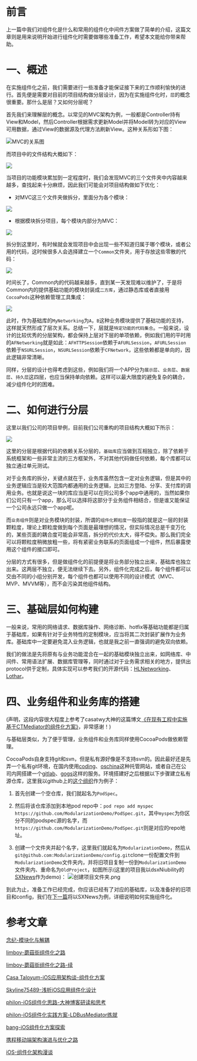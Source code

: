 # 前言
上一篇中我们对组件化是什么和常用的组件化中间件方案做了简单的介绍，这篇文章则是用来说明开始进行组件化时需要做哪些准备工作，希望本文能给你带来帮助。

# 一、概述
在实施组件化之前，我们需要进行一些准备才能保证接下来的工作顺利愉快的进行。首先便是需要对目前的项目结构做分层设计，因为在实施组件化时，`层`的概念很重要。那什么是层？又如何分层呢？

首先我们来理解层的概念。以常见的MVC架构为例，一般都是Controller持有View和Model，然后Controller根据需求更新Model并将Model转为对应的View可用数据，通过View的数据源及代理方法刷新View。这种关系形如下图：

![MVC的关系图](http://upload-images.jianshu.io/upload_images/2015365-423e16df4afd4706.png?imageMogr2/auto-orient/strip%7CimageView2/2/w/1240)

而项目中的文件结构大概如下：

![](http://upload-images.jianshu.io/upload_images/2015365-9ffa60e1aa0c06ff.jpg?imageMogr2/auto-orient/strip%7CimageView2/2/w/1240)

当项目的功能模块累加到一定程度时，我们会发现MVC的三个文件夹中内容越来越多，查找起来十分麻烦，因此我们可能会对项目结构做如下优化：

- 对MVC这三个文件夹做拆分，里面分为各个模块：

![](http://upload-images.jianshu.io/upload_images/2015365-f3ad826349059fc3.png?imageMogr2/auto-orient/strip%7CimageView2/2/w/1240)


- 根据模块拆分项目，每个模块内部分为MVC：

![](http://upload-images.jianshu.io/upload_images/2015365-10e64f70c37dfa5c.png?imageMogr2/auto-orient/strip%7CimageView2/2/w/1240)

拆分到这里时，有时候就会发现项目中会出现一些不知道归属于哪个模块，或者公用的代码，这时候很多人会选择建立一个`Common`文件夹，用于存放这些零散的代码：

![](http://upload-images.jianshu.io/upload_images/2015365-95b0ed41bd128036.png?imageMogr2/auto-orient/strip%7CimageView2/2/w/1240)

时间长了，Common内的代码越来越多，直到某一天发现难以维护了，于是将Common内的提供基础功能的模块封装成`二方库`，通过静态库或者直接用`CocoaPods`这种依赖管理工具集成：

![](http://upload-images.jianshu.io/upload_images/2015365-23daf8a47bfdbec9.jpg?imageMogr2/auto-orient/strip%7CimageView2/2/w/1240)

此时，作为基础库的`MyNetworking`为`A`，`B`这种业务模块提供了基础功能的支持，这样就天然形成了层次关系。总结一下，层就是`特定功能的代码集合`。一般来说，设计的比较优秀的分层架构，都会保持上层对下层的单项依赖，例如我们用的平时用的`AFNetworking`就是如此：`AFHTTPSession`依赖于`AFURLSession`，`AFURLSession`依赖于`NSURLSession`，`NSURLSession`依赖于`CFNetwork`，这些依赖都是单向的，因此逻辑非常清晰。

同样，分层的设计也得考虑到这些，例如我们将一个APP分为`展示层`、`业务层`、`数据层`、`持久层`这四层，也应当保持单向依赖。这样可以最大限度的避免复杂的耦合，减少组件化时的困难。

# 二、如何进行分层

这里以我们公司的项目举例，目前我们公司重构的项目结构大概如下所示：

![](http://upload-images.jianshu.io/upload_images/2015365-9d6c6865922690bf.png?imageMogr2/auto-orient/strip%7CimageView2/2/w/1240)

这里的分层是根据代码的依赖关系分层的，`基础库`应当做到互相独立，除了依赖于系统框架和一些非常主流的三方框架外，不对其他代码做任何依赖，每个库都可以独立通过单元测试。

对于业务库的拆分，关键点就在于，业务库虽然包含一定对业务逻辑，但是其中的业务逻辑应当是较大范围内都通用的业务逻辑，比如三方登陆、分享、支付库的调用业务。也就是说这一块的库应当是可以在同公司多个app中通用的，当然如果你们公司只有一个app，那么可以选择将这部分于业务组件相结合，但是谁又能保证一个公司永远只做一个app呢。

而`业务组件`则是对业务模块的封装，所谓的`组件化颗粒度`一般指的就是这一层的封装颗粒度，理论上颗粒度做到每个页面是最理想的情况，但实际情况总是千变万化的，某些页面的耦合度可能会非常高，拆分的代价太大，得不偿失。那么我们完全可以将颗粒度稍微放粗一些，将有紧密业务联系的页面组成一个组件，然后暴露使用这个组件的接口即可。

分层的方式有很多，但是做组件化的前提便是将业务部分独立出来，基础库也独立出来。这两层不独立，便无法继续下去。另外，组件化完成之后，每个组件都可以交由不同的小组分别开发，每个组件也都可以使用不同的设计模式（MVC、MVP、MVVM等），而不会污染其他组件结构。

# 三、基础层如何构建

一般来说，常用的网络请求、数据库操作、网络诊断、hotfix等基础功能都是归属于基础库，如果有针对于业务特性的定制模块，应当将其二次封装扩展作为业务库。基础库中一定要避免混入业务逻辑，也就是我之前一直强调的避免双向依赖。

我们的做法是先将原有与业务功能混合在一起的基础模块独立出来，如网络库、中间件、常用语法扩展、数据库管理等，同时通过对于业务需求相关的地方，提供出protocol供于定制，具体实现可以参考我们的开源代码：[HLNetworking](https://github.com/QianKun-HanLin/HLNetworking)、[Lothar](https://github.com/QianKun-HanLin/Lothar)。

# 四、业务组件和业务库的搭建

(声明，这段内容很大程度上参考了casatwy大神的这篇博文[《在现有工程中实施基于CTMediator的组件化方案》](http://casatwy.com/modulization_in_action.html)，非常感谢！)

与基础层类似，为了便于管理，业务组件和业务库同样使用CocoaPods做依赖管理。

CocoaPods自身支持git和svn，但是私有源好像是不支持svn的。因此最好还是先弄一个私有git环境，在国内使用[coding](https://coding.net/)、[oschina](https://git.oschina.net/)这种托管网站，或者自己在公司内网搭建一个[gitlab](https://gitlab.com/)、[gogs](https://gogs.io/)这样的服务。环境搭建好之后根据以下步骤建立私有源仓库，这里我以github上的[这个组织](https://github.com/ModularizationDemo)作为例子：

1. 首先创建一个空仓库，我们就起名为`PodSpec`。

2. 然后将该仓库添加到本地pod repo中：`pod repo add myspec https://github.com/ModularizationDemo/PodSpec.git`，其中`myspec`为你区分不同的podspec源的名字，而`https://github.com/ModularizationDemo/PodSpec.git`则是对应的repo地址。

3. 创建一个文件夹并起个名字，这里我们就起名为`ModularizationDemo`，然后从`git@github.com:ModularizationDemo/config.git`clone一份配置文件到`ModularizationDemo`文件夹内，并将旧项目复制一份到`ModularizationDemo`文件夹内、重命名为`OldProject`，如图所示(这里的项目我以dsxNiubility的[SXNews](https://github.com/dsxNiubility/SXNews)作为demo)：
![创建项目文件夹.png](http://upload-images.jianshu.io/upload_images/2015365-13a63bfa8fc11a58.png?imageMogr2/auto-orient/strip%7CimageView2/2/w/1240)


到此为止，准备工作已经完成，你应该已经有了对应的基础库，以及准备好的旧项目和config，我们在[下一篇](https://wangshiyu13.github.io/2017/01/27/iOS%E7%BB%84%E4%BB%B6%E5%8C%96%E5%AE%9E%E8%B7%B5(%E4%B8%89)-%E5%AE%9E%E6%96%BD.html)将以SXNews为例，详细说明如何实施组件化。

# 参考文章

[念纪-模块化与解耦](https://blog.cnbluebox.com/blog/2015/11/28/module-and-decoupling/)

[limboy-蘑菇街组件化之路](http://limboy.me/tech/2016/03/10/mgj-components.html)

[limboy-蘑菇街组件化之路-续](http://limboy.me/tech/2016/03/14/mgj-components-continued.html)

[Casa Taloyum-iOS应用架构谈-组件化方案](http://casatwy.com/iOS-Modulization.html)

[Skyline75489-浅析iOS应用组件化设计](http://skyline75489.github.io/post/2016-3-16_ios_module_design.html)

[philon-iOS组件化思路-大神博客研读和思考](http://www.jianshu.com/p/afb9b52143d4)

[philon-iOS组件化实践方案-LDBusMediator练就](http://www.jianshu.com/p/196f66d31543)

[bang-iOS组件化方案探索](http://blog.cnbang.net/tech/3080/)

[携程移动端架构演进与优化之路](http://weibo.com/ttarticle/p/show?id=2309404032668823108689)

[iOS-组件化架构漫谈](http://www.cnblogs.com/oc-bowen/p/5885476.html)